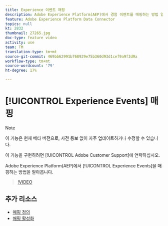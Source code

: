 ```yaml
---
title: Experience 이벤트 매핑
description: Adobe Experience Platform(AEP)에서 경험 이벤트를 매핑하는 방법 알아보기
feature: Adobe Experience Platform Data Connector
topics: null
kt: 2832
thumbnail: 27265.jpg
doc-type: feature video
activity: use
team: TM
translation-type: tm+mt
source-git-commit: 469bb62991b768929e75b360d93d1cef9a9f3d9a
workflow-type: tm+mt
source-wordcount: '79'
ht-degree: 17%

---
```



# [!UICONTROL Experience Events] 매핑

>[!NOTE]
>
>이 기능은 현재 베타 버전으로, 사전 통보 없이 자주 업데이트하거나 수정할 수 있습니다.
>
>이 기능을 구현하려면 [!UICONTROL Adobe Customer Support]에 연락하십시오.

Adobe Experience Platform(AEP)에서 [!UICONTROL Experience Events]을 매핑하는 방법을 알아봅니다.

>[!VIDEO](https://video.tv.adobe.com/v/27265?quality=12)

## 추가 리소스

* [매핑 정의](https://experienceleague.adobe.com/docs/campaign-standard/using/integrating-with-adobe-cloud/adobe-experience-platform/data-connector/aep-mapping-definition.html)
* [매핑 활성화](https://experienceleague.adobe.com/docs/campaign-standard/using/integrating-with-adobe-cloud/adobe-experience-platform/data-connector/aep-mapping-activation.html)

